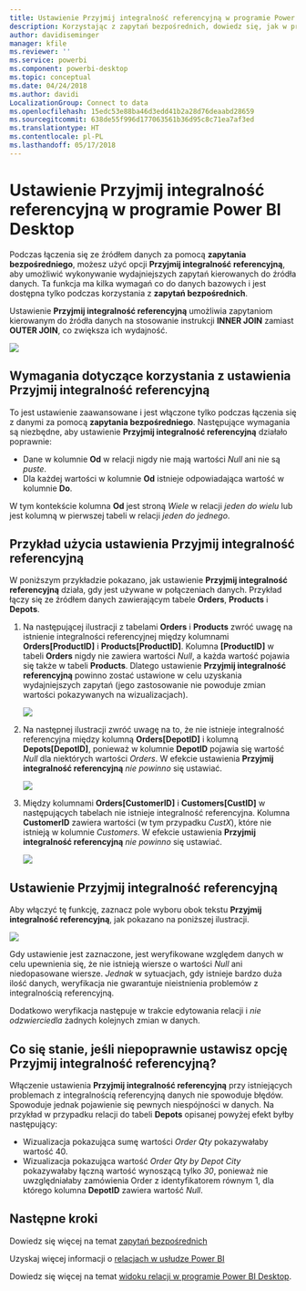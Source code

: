 ```yaml
---
title: Ustawienie Przyjmij integralność referencyjną w programie Power BI Desktop
description: Korzystając z zapytań bezpośrednich, dowiedz się, jak w programie Power BI Desktop przyjmować integralność referencyjną
author: davidiseminger
manager: kfile
ms.reviewer: ''
ms.service: powerbi
ms.component: powerbi-desktop
ms.topic: conceptual
ms.date: 04/24/2018
ms.author: davidi
LocalizationGroup: Connect to data
ms.openlocfilehash: 15edc53e88ba46d3edd41b2a28d76deaabd28659
ms.sourcegitcommit: 638de55f996d177063561b36d95c8c71ea7af3ed
ms.translationtype: HT
ms.contentlocale: pl-PL
ms.lasthandoff: 05/17/2018
---
```

# <a name="assume-referential-integrity-settings-in-power-bi-desktop"></a>Ustawienie Przyjmij integralność referencyjną w programie Power BI Desktop
Podczas łączenia się ze źródłem danych za pomocą **zapytania bezpośredniego**, możesz użyć opcji **Przyjmij integralność referencyjną**, aby umożliwić wykonywanie wydajniejszych zapytań kierowanych do źródła danych. Ta funkcja ma kilka wymagań co do danych bazowych i jest dostępna tylko podczas korzystania z **zapytań bezpośrednich**.

Ustawienie **Przyjmij integralność referencyjną** umożliwia zapytaniom kierowanym do źródła danych na stosowanie instrukcji **INNER JOIN** zamiast **OUTER JOIN**, co zwiększa ich wydajność.

![](media/desktop-assume-referential-integrity/assume-referential-integrity_1.png)

## <a name="requirements-for-using-assume-referential-integrity"></a>Wymagania dotyczące korzystania z ustawienia Przyjmij integralność referencyjną
To jest ustawienie zaawansowane i jest włączone tylko podczas łączenia się z danymi za pomocą **zapytania bezpośredniego**. Następujące wymagania są niezbędne, aby ustawienie **Przyjmij integralność referencyjną** działało poprawnie:

* Dane w kolumnie **Od** w relacji nigdy nie mają wartości *Null* ani nie są *puste*.
* Dla każdej wartości w kolumnie **Od** istnieje odpowiadająca wartość w kolumnie **Do**.

W tym kontekście kolumna **Od** jest stroną *Wiele* w relacji *jeden do wielu* lub jest kolumną w pierwszej tabeli w relacji *jeden do jednego*.

## <a name="example-of-using-assume-referential-integrity"></a>Przykład użycia ustawienia Przyjmij integralność referencyjną
W poniższym przykładzie pokazano, jak ustawienie **Przyjmij integralność referencyjną** działa, gdy jest używane w połączeniach danych. Przykład łączy się ze źródłem danych zawierającym tabele **Orders**, **Products** i **Depots**.

1. Na następującej ilustracji z tabelami **Orders** i **Products** zwróć uwagę na istnienie integralności referencyjnej między kolumnami **Orders[ProductID]** i **Products[ProductID]**. Kolumna **[ProductID]** w tabeli **Orders** nigdy nie zawiera wartości *Null*, a każda wartość pojawia się także w tabeli **Products**. Dlatego ustawienie **Przyjmij integralność referencyjną** powinno zostać ustawione w celu uzyskania wydajniejszych zapytań (jego zastosowanie nie powoduje zmian wartości pokazywanych na wizualizacjach).
   
   ![](media/desktop-assume-referential-integrity/assume-referential-integrity_2.png)
2. Na następnej ilustracji zwróć uwagę na to, że nie istnieje integralność referencyjna między kolumną **Orders[DepotID]** i kolumną **Depots[DepotID]**, ponieważ w kolumnie **DepotID** pojawia się wartość *Null* dla niektórych wartości *Orders*. W efekcie ustawienia **Przyjmij integralność referencyjną** *nie powinno* się ustawiać.
   
   ![](media/desktop-assume-referential-integrity/assume-referential-integrity_3.png)
3. Między kolumnami **Orders[CustomerID]** i **Customers[CustID]** w następujących tabelach nie istnieje integralność referencyjna. Kolumna **CustomerID** zawiera wartości (w tym przypadku *CustX*), które nie istnieją w kolumnie *Customers*. W efekcie ustawienia **Przyjmij integralność referencyjną** *nie powinno* się ustawiać.
   
   ![](media/desktop-assume-referential-integrity/assume-referential-integrity_4.png)

## <a name="setting-assume-referential-integrity"></a>Ustawienie Przyjmij integralność referencyjną
Aby włączyć tę funkcję, zaznacz pole wyboru obok tekstu **Przyjmij integralność referencyjną**, jak pokazano na poniższej ilustracji.

![](media/desktop-assume-referential-integrity/assume-referential-integrity_1.png)

Gdy ustawienie jest zaznaczone, jest weryfikowane względem danych w celu upewnienia się, że nie istnieją wiersze o wartości *Null* ani niedopasowane wiersze. *Jednak* w sytuacjach, gdy istnieje bardzo duża ilość danych, weryfikacja nie gwarantuje nieistnienia problemów z integralnością referencyjną.

Dodatkowo weryfikacja następuje w trakcie edytowania relacji i *nie odzwierciedla* żadnych kolejnych zmian w danych.

## <a name="what-happens-if-you-incorrectly-set-assume-referential-integrity"></a>Co się stanie, jeśli niepoprawnie ustawisz opcję Przyjmij integralność referencyjną?
Włączenie ustawienia **Przyjmij integralność referencyjną** przy istniejących problemach z integralnością referencyjną danych nie spowoduje błędów. Spowoduje jednak pojawienie się pewnych niespójności w danych. Na przykład w przypadku relacji do tabeli **Depots** opisanej powyżej efekt byłby następujący:

* Wizualizacja pokazująca sumę wartości *Order Qty* pokazywałaby wartość 40.
* Wizualizacja pokazująca wartość *Order Qty by Depot City* pokazywałaby łączną wartość wynoszącą tylko *30*, ponieważ nie uwzględniałaby zamówienia Order z identyfikatorem równym 1, dla którego kolumna **DepotID** zawiera wartość *Null*.

## <a name="next-steps"></a>Następne kroki
Dowiedz się więcej na temat [zapytań bezpośrednich](desktop-use-directquery.md)

Uzyskaj więcej informacji o [relacjach w usłudze Power BI](desktop-create-and-manage-relationships.md)

Dowiedz się więcej na temat [widoku relacji w programie Power BI Desktop](desktop-relationship-view.md).

